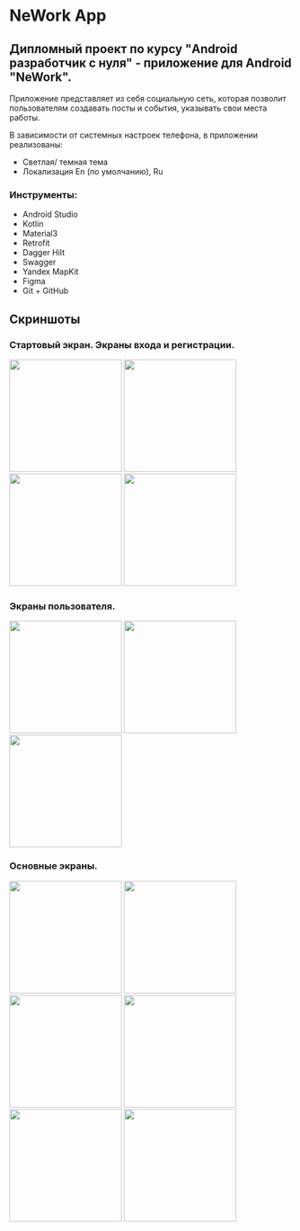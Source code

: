 # NeWork App

## Дипломный проект по курсу "Android разработчик с нуля" - приложение для Android "NeWork".

Приложение представляет из себя социальную сеть, которая позволит пользователям создавать посты и события, указывать свои места работы.

В зависимости от системных настроек телефона, в приложении реализованы:
* Светлая/ темная тема
* Локализация En (по умолчанию), Ru

### Инструменты:
* Android Studio
* Kotlin
* Material3
* Retrofit
* Dagger Hilt
* Swagger
* Yandex MapKit
* Figma
* Git + GitHub

## Скриншоты

### Стартовый экран. Экраны входа и регистрации.

<img src="./screenshots/start.png" width="200" /> <img src="./screenshots/start_map.png" width="200" /> <img src="./screenshots/login.png" width="200" /> <img src="./screenshots/registration.png" width="200" />

### Экраны пользователя.

<img src="./screenshots/user_with_avatar.png" width="200" /> <img src="./screenshots/user_without_avatar.png" width="200" /> <img src="./screenshots/user_jobs.png" width="200" />

### Основные экраны.

<img src="./screenshots/posts.png" width="200" /> <img src="./screenshots/events.png" width="200" /> <img src="./screenshots/users.png" width="200" />
<img src="./screenshots/post_detail.png" width="200" /> <img src="./screenshots/event_detail.png" width="200" /> <img src="./screenshots/map.png" width="200" />